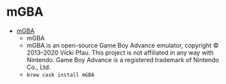 # mGBA
- [mGBA](https://mgba.io/)
  -  mGBA
  - mGBA is an open-source Game Boy Advance emulator, copyright © 2013–2020 Vicki Pfau. This project is not affiliated in any way with Nintendo. Game Boy Advance is a registered trademark of Nintendo Co., Ltd.
  - `brew cask install mGBA`
